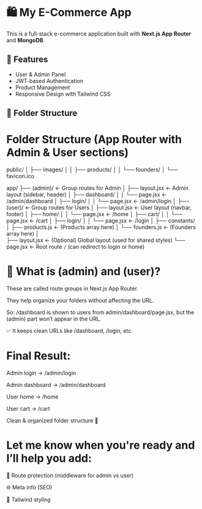 # 🛍️ My E-Commerce App

This is a full-stack e-commerce application built with **Next.js App Router** and **MongoDB**.

## 🚀 Features

- User & Admin Panel
- JWT-based Authentication
- Product Management
- Responsive Design with Tailwind CSS

## 📁 Folder Structure

# Folder Structure (App Router with Admin & User sections)

public/
│ ├── images/
│ │ ├── products/
│ │ └── founders/
│ └── favicon.ico

app/
├── (admin)/ ← Group routes for Admin
│ ├── layout.jsx ← Admin layout (sidebar, header)
│ ├── dashboard/
│ │ └── page.jsx ← /admin/dashboard
│ ├── login/
│ │ └── page.jsx ← /admin/login
│
├── (user)/ ← Group routes for Users
│ ├── layout.jsx ← User layout (navbar, footer)
│ ├── home/
│ │ └── page.jsx ← /home
│ ├── cart/
│ │ └── page.jsx ← /cart
│ ├── login/
│ │ └── page.jsx ← /login
│
├── constants/
│ ├── products.js ← (Products array here)
│ └── founders.js ← (Founders array here)
│  
├── layout.jsx ← (Optional) Global layout (used for shared styles)
└── page.jsx ← Root route `/` (can redirect to login or home)

# 🧠 What is (admin) and (user)?

These are called route groups in Next.js App Router.

They help organize your folders without affecting the URL.

So: /dashboard is shown to users from admin/dashboard/page.jsx, but the (admin) part won’t appear in the URL.

✅ It keeps clean URLs like /dashboard, /login, etc.

# Final Result:

Admin login → /admin/login

Admin dashboard → /admin/dashboard

User home → /home

User cart → /cart

Clean & organized folder structure 💪

# Let me know when you're ready and I’ll help you add:

🔐 Route protection (middleware for admin vs user)

🌐 Meta info (SEO)

🎨 Tailwind styling
